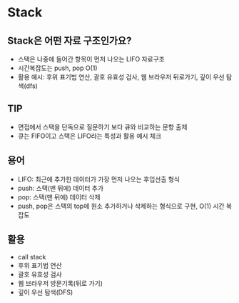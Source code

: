 # Stack

## Stack은 어떤 자료 구조인가요?
- 스택은 나중에 들어간 항목이 먼저 나오는 LIFO 자료구조
- 시간복잡도는 push, pop O(1)
- 활용 예시: 후위 표기법 연산, 괄호 유효성 검사, 웹 브라우저 뒤로가기, 깊이 우선 탐색(dfs)

## TIP
- 면접에서 스택을 단독으로 질문하기 보다 큐와 비교하는 문항 출제
- 큐는 FIFO이고 스택은 LIFO라는 특성과 활용 예시 체크

## 용어
- LIFO: 최근에 추가한 데이터가 가장 먼저 나오는 후입선출 형식
- push: 스택(맨 뒤에) 데이터 추가
- pop: 스택(맨 뒤에) 데이터 삭제
- push, pop은 스택의 top에 원소 추가하거나 삭제하는 형식으로 구현, O(1) 시간 복잡도

## 활용
- call stack
- 후위 표기법 연산
- 괄호 유효성 검사
- 웹 브라우저 방문기록(뒤로 가기)
- 깊이 우선 탐색(DFS)

## 